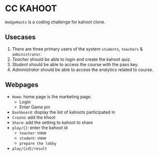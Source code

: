 # CC KAHOOT
`HedgeHoots` is a coding challenge for kahoot clone.

## Usecases
1. There are three primary users of the system `students`, `teachers` & `administrator`.
2. *Teacher* should be able to login and create the kahoot quiz.
3. *Student* should be able to access the course with the pass key.
4. *Administrator* should be able to access the analytics related to course.


## Webpages

- `Home`: home page is the marketing page.
    - Login
    - Enter Game pin
- `Dashboard`: display the list of kahoots participated in
- `Create`: add the khoot
- `Share`: add the setting to kahoot to share
-  `play/{}`: enter the kahoot id
    - `teacher`: view
    - `student`: view
    - `prepare the lobby`
- `play/{id}/result`




